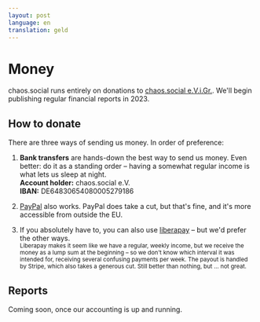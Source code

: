 ```yaml
---
layout: post
language: en
translation: geld
---
```


# Money

chaos.social runs entirely on donations to [chaos.social e.V.i.Gr.](/governance). We'll begin publishing regular
financial reports in 2023.

## How to donate

There are three ways of sending us money. In order of preference:

1. **Bank transfers** are hands-down the best way to send us money. Even better: do it as a standing order – having a
   somewhat regular income is what lets us sleep at night.<br>**Account holder:** chaos.social e.V.<br>**IBAN:**
   DE64830654080005279186
2. [PayPal](//paypal.me/chaossocial) also works. PayPal does take a cut, but that's fine, and it's more accessible from
   outside the EU.

3. If you absolutely have to, you can also use [liberapay](//liberapay.com/chaos.social) – but we'd prefer the other
   ways.<br><small>Liberapay makes it seem like we have a regular, weekly income, but we receive the money as a lump sum
   at the beginning – so we don't know which interval it was intended for, receiving several confusing payments per
   week. The payout is handled by Stripe, which also takes a generous cut. Still better than nothing, but … not
   great.</small>

## Reports

Coming soon, once our accounting is up and running.
